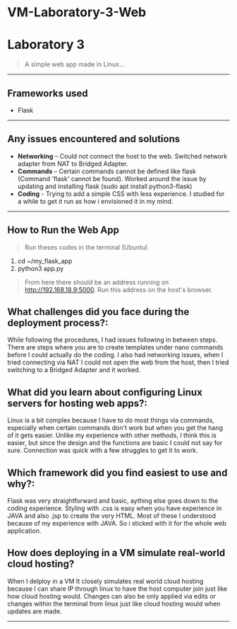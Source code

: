 # VM-Laboratory-3-Web

# Laboratory 3

> A simple web app made in Linux...

---

## Frameworks used

- Flask

---

## Any issues encountered and solutions

- **Networking** – Could not connect the host to the web. Switched network adapter from NAT to Bridged Adapter.  
- **Commands** – Certain commands cannot be defined like flask (Command 'flask' cannot be found). Worked around the issue by updating and installing flask (sudo apt install python3-flask) 
- **Coding** - Trying to add a simple CSS with less experience. I studied for a while to get it run as how i envisioned it in my mind. 
---

## How to Run the Web App

> Run theses codes in the terminal (Ubuntu)

1. cd ~/my_flask_app
2. python3 app.py

> From here there should be an address running on http://192.168.18.9:5000. Run this address on the host's browser.


## What challenges did you face during the deployment process?:
While following the procedures, I had issues following in between steps. There are steps where you are to create templates under nano commands before I could actually do the coding. I also had networking issues, when I tried connecting via NAT I could not open the web from the host, then I tried switching to a Bridged Adapter and it worked.    

## What did you learn about configuring Linux servers for hosting web apps?:
Linux is a bit complex because I have to do most things via commands, especially when certain commands don't work but when you get the hang of it gets easier. Unlike my experience with other methods, I think this is easier, but since the design and the functions are basic I could not say for sure. Connection was quick with a few struggles to get it to work.

## Which framework did you find easiest to use and why?:
Flask was very straightforward and basic, aything else goes down to the coding experience. Styling with .css is easy when you have experience in JAVA and also .jsp to create the very HTML. Most of these I understood because of my experience with JAVA. So i sticked with it for the whole web application.

## How does deploying in a VM simulate real-world cloud hosting?
When I delploy in a VM It closely simulates real world cloud hosting because I can share IP through linux to have the host computer join just like how cloud hosting would. Changes can also be only applied via edits or changes within the terminal from linux just like cloud hosting would when updates are made.   

---
